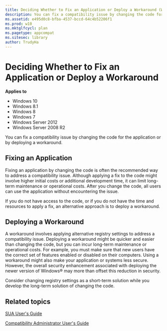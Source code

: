 ```yaml
---
title: Deciding Whether to Fix an Application or Deploy a Workaround (Windows 10)
description: You can fix a compatibility issue by changing the code for the application or by deploying a workaround.
ms.assetid: e495d0c8-bfba-4537-bccd-64c4b52206f1
ms.prod: w10
ms.mktglfcycl: plan
ms.pagetype: appcompat
ms.sitesec: library
author: TrudyHa
---
```


# Deciding Whether to Fix an Application or Deploy a Workaround


**Applies to**

-   Windows 10
-   Windows 8.1
-   Windows 8
-   Windows 7
-   Windows Server 2012
-   Windows Server 2008 R2

You can fix a compatibility issue by changing the code for the application or by deploying a workaround.

## Fixing an Application


Fixing an application by changing the code is often the recommended way to address a compatibility issue. Although applying a fix to the code might involve higher initial costs or additional development time, it can limit long-term maintenance or operational costs. After you change the code, all users can use the application without encountering the issue.

If you do not have access to the code, or if you do not have the time and resources to apply a fix, an alternative approach is to deploy a workaround.

## Deploying a Workaround


A workaround involves applying alternative registry settings to address a compatibility issue. Deploying a workaround might be quicker and easier than changing the code, but you can incur long-term maintenance or operational costs. For example, you must make sure that new users have the correct set of features enabled or disabled on their computers. Using a workaround might also make your application or systems less secure. However, the overall security enhancement associated with deploying the newer version of Windows® may more than offset this reduction in security.

Consider changing registry settings as a short-term solution while you develop the long-term solution of changing the code.

## Related topics


[SUA User's Guide](sua-users-guide.md)

[Compatibility Administrator User's Guide](compatibility-administrator-users-guide.md)

 

 





